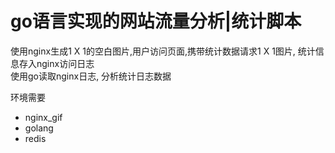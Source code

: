 # go语言实现的网站流量分析|统计脚本  
使用nginx生成1 X 1的空白图片,用户访问页面,携带统计数据请求1 X 1图片, 统计信息存入nginx访问日志  
使用go读取nginx日志, 分析统计日志数据  
  
环境需要
* nginx_gif
* golang
* redis  


